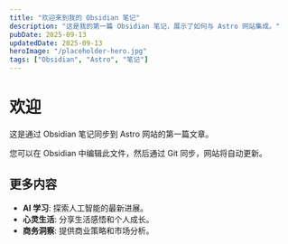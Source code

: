 ```yaml
---
title: "欢迎来到我的 Obsidian 笔记"
description: "这是我的第一篇 Obsidian 笔记，展示了如何与 Astro 网站集成。"
pubDate: 2025-09-13
updatedDate: 2025-09-13
heroImage: "/placeholder-hero.jpg"
tags: ["Obsidian", "Astro", "笔记"]
---
```


# 欢迎

这是通过 Obsidian 笔记同步到 Astro 网站的第一篇文章。

您可以在 Obsidian 中编辑此文件，然后通过 Git 同步，网站将自动更新。

## 更多内容

- **AI 学习**: 探索人工智能的最新进展。
- **心灵生活**: 分享生活感悟和个人成长。
- **商务洞察**: 提供商业策略和市场分析。

